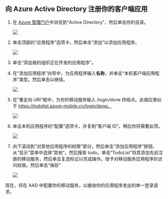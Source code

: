 ## <a name="register-app-aad"></a>向 Azure Active Directory 注册你的客户端应用

1. 在 [Azure 管理门户]中浏览到“Active Directory”，然后单击你的目录。

	![](./media/mobile-services-dotnet-adal-register-client/mobile-services-select-aad.png)

2. 单击顶部的“应用程序”选项卡，然后单击“添加”以添加应用程序。 

	![](./media/mobile-services-dotnet-adal-register-client/mobile-services-aad-applications-tab.png)

3. 单击“添加我的组织正在开发的应用程序”。

4. 在“添加应用程序”向导中，为应用程序输入**名称**，并单击“本机客户端应用程序”类型。然后单击以继续。

	![](./media/mobile-services-dotnet-adal-register-client/mobile-services-native-selection.png)

5. 在“重定向 URI”框中，为你的移动服务输入 /login/done 终结点。此值应类似于 https://todolist.azure-mobile.cn/login/done。

	![](./media/mobile-services-dotnet-adal-register-client/mobile-services-native-redirect-uri.png)

6. 单击本机应用程序的“配置”选项卡，并复制“客户端 ID”。稍后你将需要此项。

	![](./media/mobile-services-dotnet-adal-register-client/mobile-services-native-client-id.png)

7. 向下滚动到“对其他应用程序的权限”部分，然后单击“添加应用程序”按钮。从“显示”菜单中选择“其他”，然后搜索 todo。单击“TodoList”将其添加先前注册的移动服务，然后单击复选标记以完成操作。授予对移动服务应用程序的访问权限。然后单击“保存”

	![](./media/mobile-services-dotnet-adal-register-client/mobile-services-native-add-permissions.png)

现在，将在 AAD 中配置你的移动服务，以接收你的应用程序发出的单一登录请求。


[Azure 管理门户]: https://manage.windowsazure.cn/

<!---HONumber=71-->